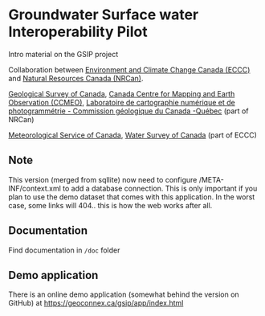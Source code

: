 # Groundwater Surface water Interoperability Pilot

Intro material on the GSIP project

Collaboration between [Environment and Climate Change Canada (ECCC)](https://www.ec.gc.ca) and [Natural Resources Canada (NRCan)](http://www.nrcan.gc.ca/).

[Geological Survey of Canada](http://www.nrcan.gc.ca/earth-sciences/science/geology/gsc/17100), [Canada Centre for Mapping and Earth Observation (CCMEO)](http://www.nrcan.gc.ca/earth-sciences/geomatics/10776), [Laboratoire de cartographie numérique et de photogrammétrie - Commission géologique du Canada -Québec](http://cgq-qgc.ca/en/facilities#LCNP) (part of NRCan)

[Meteorological Service of Canada](https://www.canada.ca/en/services/environment/weather.html), [Water Survey of Canada](https://www.canada.ca/en/environment-climate-change/services/water-overview/quantity/monitoring/survey.html) (part of ECCC)

## Note 

This version (merged from sqllite) now need to configure /META-INF/context.xml to add a database connection.  This is only important if you plan to use the demo dataset that comes with this application.
In the worst case, some links will 404.. this is how the web works after all.

## Documentation

Find documentation in `/doc` folder

## Demo application

There is an online demo application (somewhat behind the version on GitHub) at https://geoconnex.ca/gsip/app/index.html
